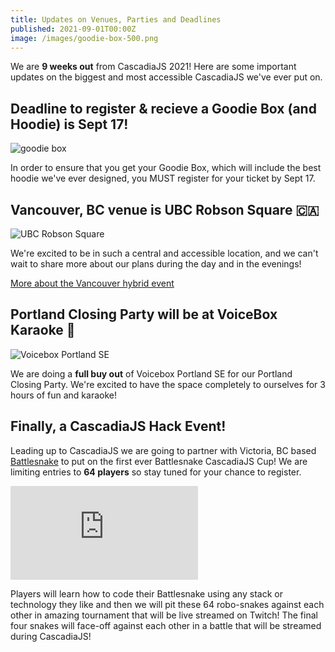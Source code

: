 ```yaml
---
title: Updates on Venues, Parties and Deadlines
published: 2021-09-01T00:00Z
image: /images/goodie-box-500.png
---
```

We are **9 weeks out** from CascadiaJS 2021! Here are some important updates on the biggest and most accessible CascadiaJS we've ever put on.

## Deadline to register & recieve a Goodie Box (and Hoodie) is Sept 17!

![goodie box](/images/goodie-box-500.png)

In order to ensure that you get your Goodie Box, which will include the best hoodie we've ever designed, you MUST register for your ticket by <span class="alert warning">Sept 17</span>. 

## Vancouver, BC venue is UBC Robson Square 🇨🇦

![UBC Robson Square](/images/ubc-front.jpg)

We're excited to be in such a central and accessible location, and we can't wait to share more about our plans during the day and in the evenings!

[More about the Vancouver hybrid event](/hybrid/vancouver)

## Portland Closing Party will be at VoiceBox Karaoke 🎤

![Voicebox Portland SE](/images/hybrid/voicebox-pdx-se.png)

We are doing a **full buy out** of Voicebox Portland SE for our Portland Closing Party. We're excited to have the space completely to ourselves for 3 hours of fun and karaoke!

## Finally, a CascadiaJS Hack Event!

Leading up to CascadiaJS we are going to partner with Victoria, BC based [Battlesnake](https://www.battlesnake.com) to put on the first ever Battlesnake CascadiaJS Cup! We are limiting entries to **64 players** so stay tuned for your chance to register. 

<iframe src="https://board.battlesnake.com/?engine=https%3A//engine.battlesnake.com&amp;game=9d0f1db9-371d-4a73-9bbf-a60440fb36b6&amp;autoplay=true&amp;hideScoreboard=true&amp;hideMediaControls=true&amp;frameRate=6&amp;loop=true" frameborder="0" scrolling="no"></iframe>

Players will learn how to code their Battlesnake using any stack or technology they like and then we will pit these 64 robo-snakes against each other in amazing tournament that will be live streamed on Twitch! The final four snakes will face-off against each other in a battle that will be streamed during CascadiaJS!
